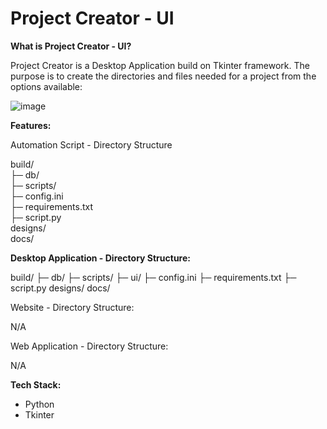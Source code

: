 # Project Creator - UI

**What is Project Creator - UI?**

Project Creator is a Desktop Application build on Tkinter framework. The purpose is to create the directories and files needed for a project from the options available:

![image](https://user-images.githubusercontent.com/82043281/222166851-0d901011-7b42-4787-9507-df5fa734ed20.png)

**Features:**

Automation Script - Directory Structure

build/<br>
├─ db/<br>
├─ scripts/<br>
├─ config.ini<br>
├─ requirements.txt<br>
├─ script.py<br>
designs/<br>
docs/<br>

<b>Desktop Application - Directory Structure:</b>

build/
├─ db/
├─ scripts/
├─ ui/
├─ config.ini
├─ requirements.txt
├─ script.py
designs/
docs/

Website - Directory Structure:

N/A

Web Application - Directory Structure:

N/A


**Tech Stack:**

- Python
- Tkinter
